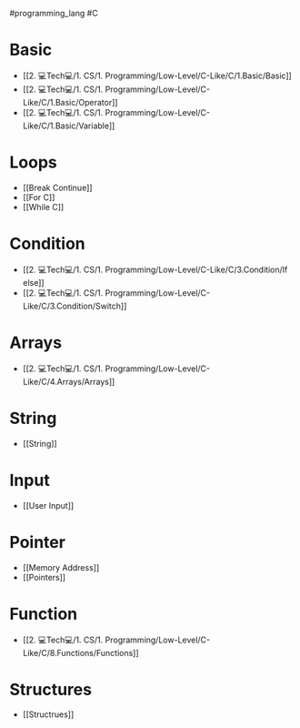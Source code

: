 #programming_lang #C 
# Basic
- [[2. 💻Tech💻/1. CS/1. Programming/Low-Level/C-Like/C/1.Basic/Basic]]
- [[2. 💻Tech💻/1. CS/1. Programming/Low-Level/C-Like/C/1.Basic/Operator]]
- [[2. 💻Tech💻/1. CS/1. Programming/Low-Level/C-Like/C/1.Basic/Variable]]
# Loops
- [[Break Continue]]
- [[For C]]
- [[While C]]
# Condition
- [[2. 💻Tech💻/1. CS/1. Programming/Low-Level/C-Like/C/3.Condition/If else]]
- [[2. 💻Tech💻/1. CS/1. Programming/Low-Level/C-Like/C/3.Condition/Switch]]
# Arrays
- [[2. 💻Tech💻/1. CS/1. Programming/Low-Level/C-Like/C/4.Arrays/Arrays]]
# String
- [[String]]
# Input
- [[User Input]]
# Pointer
- [[Memory Address]]
- [[Pointers]]
# Function
- [[2. 💻Tech💻/1. CS/1. Programming/Low-Level/C-Like/C/8.Functions/Functions]]
# Structures
- [[Structrues]]
